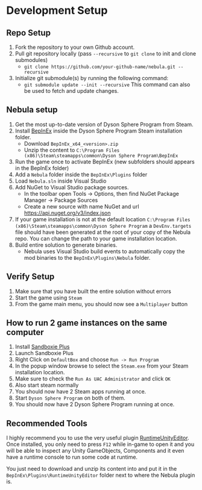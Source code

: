 # Development Setup

## Repo Setup
1. Fork the repository to your own Github account.
2. Pull git repository locally (pass `--recursive` to `git clone` to init and clone submodules)
   - `git clone https://github.com/your-github-name/nebula.git --recursive`
3. Initialize git submodule(s) by running the following command:
   - `git submodule update --init --recursive` This command can also be used to fetch and update changes.

## Nebula setup
1. Get the most up-to-date version of Dyson Sphere Program from Steam.
2. Install [BepInEx](https://github.com/BepInEx/BepInEx/releases) inside the Dyson Sphere Program Steam installation folder.
   - Download `BepInEx_x64_<version>.zip`
   - Unzip the content to `C:\Program Files (x86)\Steam\steamapps\common\Dyson Sphere Program\BepInEx`
3. Run the game once to activate BepInEx (new subfolders should appears in the BepInEx folder)
4. Add a `Nebula` folder inside the `BepInEx\Plugins` folder
5. Load `Nebula.sln` inside Visual Studio
6. Add NuGet to Visual Studio package sources.
   - In the toolbar open Tools -> Options, then find NuGet Package Manager -> Package Sources
   - Create a new source with name NuGet and url https://api.nuget.org/v3/index.json
7. If your game installation is not at the default location `C:\Program Files (x86)\Steam\steamapps\common\Dyson Sphere Program` a `DevEnv.targets` file should have been generated at the root of your copy of the Nebula repo. You can change the path to your game installation location.
8. Build entire solution to generate binaries.
   - Nebula uses Visual Studio build events to automatically copy the mod binaries to the `BepInEx\Plugins\Nebula` folder.

## Verify Setup
1. Make sure that you have built the entire solution without errors
2. Start the game using `Steam`
3. From the game main menu, you should now see a `Multiplayer` button

## How to run 2 game instances on the same computer
1. Install [Sandboxie Plus](https://github.com/sandboxie-plus/Sandboxie/releases)
2. Launch Sandboxie Plus
3. Right Click on `DefaultBox` and choose `Run -> Run Program`
4. In the popup window browse to select the `Steam.exe` from your Steam installation location.
5. Make sure to check the `Run As UAC Administrator` and click `OK`
6. Also start steam normally
7. You should now have 2 Steam apps running at once.
8. Start `Dyson Sphere Program` on both of them.
9. You should now have 2 Dyson Sphere Program running at once.

## Recommended Tools
I highly recommend you to use the very useful plugin [RuntimeUnityEditor](https://github.com/ManlyMarco/RuntimeUnityEditor/releases). Once installed, you only need to press `F12` while in-game to open it and you will be able to inspect any Unity GameObjects, Components and it even have a runtime console to run some code at runtime.

You just need to download and unzip its content into and put it in the `BepInEx\Plugins\RuntimeUnityEditor` folder next to where the Nebula plugin is.